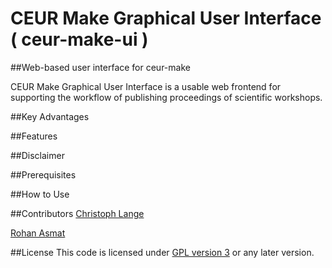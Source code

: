 # CEUR Make Graphical User Interface ( ceur-make-ui )
##Web-based user interface for ceur-make

CEUR Make Graphical User Interface is a usable web frontend for supporting the workflow of publishing proceedings of 
scientific workshops.

##Key Advantages

##Features

##Disclaimer

##Prerequisites

##How to Use

##Contributors
[Christoph Lange](https://langec.wordpress.com/)

[Rohan Asmat](https://www.linkedin.com/in/rohanasmat?trk=nav_responsive_tab_profile)

##License
This code is licensed under [GPL version 3](https://github.com/ceurws/ceur-make-ui/blob/master/LICENSE) or any later version.

